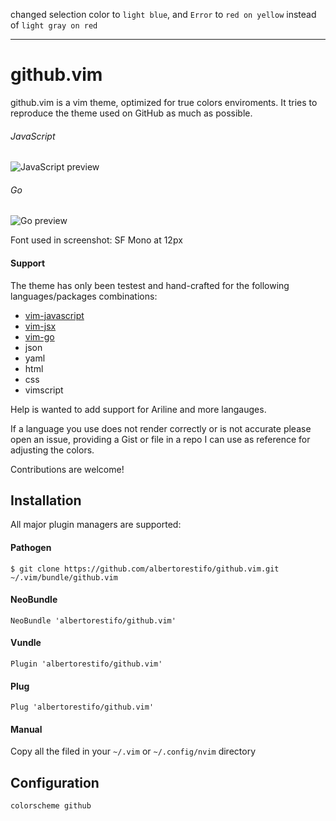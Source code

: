 
changed selection color to `light blue`, and `Error` to `red on yellow` instead of `light gray on red`

---

# github.vim

github.vim is a vim theme, optimized for true colors enviroments. 
It tries to reproduce the theme used on GitHub as much as possible.

###### JavaScript

![JavaScript preview](https://i.imgur.com/WxYzdqg.png)

###### Go

![Go preview](https://i.imgur.com/UvGkchf.png)

Font used in screenshot: SF Mono at 12px

#### Support

The theme has only been testest and hand-crafted for the following languages/packages
combinations:

- [vim-javascript](https://github.com/pangloss/vim-javascript)
- [vim-jsx](https://github.com/mxw/vim-jsx)
- [vim-go](https://github.com/fatih/vim-go)
- json
- yaml
- html
- css
- vimscript

Help is wanted to add support for Ariline and more langauges.

If a language you use does not render correctly or is not accurate please open
an issue, providing a Gist or file in a repo I can use as reference for
adjusting the colors.

Contributions are welcome!

## Installation

All major plugin managers are supported:

#### Pathogen

```
$ git clone https://github.com/albertorestifo/github.vim.git ~/.vim/bundle/github.vim
```

#### NeoBundle

```
NeoBundle 'albertorestifo/github.vim'
```

#### Vundle

```
Plugin 'albertorestifo/github.vim'
```

#### Plug

```
Plug 'albertorestifo/github.vim'
```

#### Manual

Copy all the filed in your `~/.vim` or `~/.config/nvim` directory


## Configuration


```vim
colorscheme github
```

